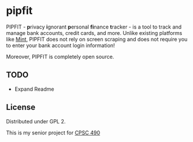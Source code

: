 # pipfit

PIPFIT - **p**rivacy **i**gnorant **p**ersonal **fi**nance **t**racker - is a tool
to track and manage bank accounts, credit cards, and more. Unlike existing platforms
like [Mint](www.mint.com), PIPFIT does not rely on screen scraping and does not require
you to enter your bank account login information!

Moreover, PIPFIT is completely open source.

## TODO
- Expand Readme

## License
Distributed under GPL 2.

This is my senior project for [CPSC 490](http://dus.cs.yale.edu/490.html)
